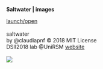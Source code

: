 
**Saltwater | images**<br>

[launch/open](http://dsii-2018-unirsm.github.io/claudiapnf/making_visible/gamma)
<br>
<br>
saltwater<br>
by @claudiapnf © 2018 MIT License<br>
DSII2018 lab @UniRSM [website](http://dsii-2018-unirsm.github.io/)<br>
<br>
![](https://i.imgur.com/MP3BOrS.png)
